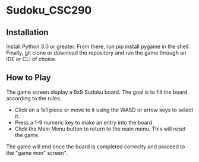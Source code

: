 # Sudoku_CSC290

## Installation

Install Python 3.0 or greater. From there, run pip install pygame in the shell. Finally, git clone or download the repository and run the game through an IDE or CLI of choice.  

## How to Play

The game screen display a 9x9 Sudoku board. The goal is to fill the board according to the rules.

* Click on a 1x1 piece or move to it using the WASD or arrow keys to select it.
* Press a 1-9 numeric key to make an entry into the board
* Click the Main Menu button to return to the main menu. This will reset the game.

The game will end once the board is completed correclty and proceed to the "game won" screen".
